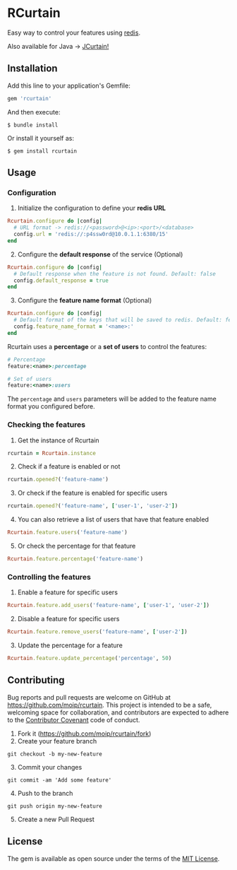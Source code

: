 # RCurtain

Easy way to control your features using [redis](http://redis.io/).

Also available for Java -> [JCurtain!](https://github.com/moip/jcurtain)

## Installation

Add this line to your application's Gemfile:

```ruby
gem 'rcurtain'
```

And then execute:

    $ bundle install

Or install it yourself as:

    $ gem install rcurtain

## Usage

### Configuration

1. Initialize the configuration to define your **redis URL**

```ruby
Rcurtain.configure do |config|
  # URL format -> redis://<password>@<ip>:<port>/<database>
  config.url = 'redis://:p4ssw0rd@10.0.1.1:6380/15'
end
```

2. Configure the **default response** of the service (Optional)

```ruby
Rcurtain.configure do |config|
  # Default response when the feature is not found. Default: false
  config.default_response = true
end
```

3. Configure the **feature name format** (Optional)

```ruby
Rcurtain.configure do |config|
  # Default format of the keys that will be saved to redis. Default: feature:<name>:
  config.feature_name_format = '<name>:'
end
```

Rcurtain uses a **percentage** or a **set of users** to control the features:
```ruby
# Percentage
feature:<name>:percentage

# Set of users
feature:<name>:users
```

The `percentage` and `users` parameters will be added to the feature name format you configured before.

### Checking the features

1. Get the instance of Rcurtain
```ruby
rcurtain = Rcurtain.instance
```

2. Check if a feature is enabled or not
```ruby
rcurtain.opened?('feature-name')
```

3. Or check if the feature is enabled for specific users
```ruby
rcurtain.opened?('feature-name', ['user-1', 'user-2'])
```

4. You can also retrieve a list of users that have that feature enabled
```ruby
Rcurtain.feature.users('feature-name')
```

5. Or check the percentage for that feature
```ruby
Rcurtain.feature.percentage('feature-name')
```

### Controlling the features

1. Enable a feature for specific users
```ruby
Rcurtain.feature.add_users('feature-name', ['user-1', 'user-2'])
```

2. Disable a feature for specific users
```ruby
Rcurtain.feature.remove_users('feature-name', ['user-2'])
```

3. Update the percentage for a feature
```ruby
Rcurtain.feature.update_percentage('percentage', 50)
```

## Contributing

Bug reports and pull requests are welcome on GitHub at https://github.com/moip/rcurtain. This project is intended to be a safe, welcoming space for collaboration, and contributors are expected to adhere to the [Contributor Covenant](http://contributor-covenant.org) code of conduct.

1. Fork it (https://github.com/moip/rcurtain/fork)
2. Create your feature branch

```
git checkout -b my-new-feature
```

3. Commit your changes

```
git commit -am 'Add some feature'
```

4. Push to the branch

```
git push origin my-new-feature
```

5. Create a new Pull Request

## License

The gem is available as open source under the terms of the [MIT License](http://opensource.org/licenses/MIT).
